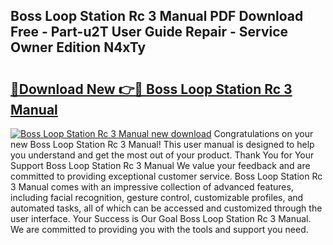 ## Boss Loop Station Rc 3 Manual PDF Download Free - Part-u2T User Guide Repair - Service Owner Edition N4xTy

# <h2><a href="http://bc34922.oget.top/?id=Boss+Loop+Station+Rc+3+Manual">🔗Download New 👉🔴 Boss Loop Station Rc 3 Manual</a></h2>

[![Boss Loop Station Rc 3 Manual new download](https://i.imgur.com/5g1atiW.png)](http://bc34922.oget.top/?id=Boss+Loop+Station+Rc+3+Manual)
Congratulations on your new Boss Loop Station Rc 3 Manual! This user manual is designed to help you understand and get the most out of your product. Thank You for Your Support Boss Loop Station Rc 3 Manual We value your feedback and are committed to providing exceptional customer service. Boss Loop Station Rc 3 Manual comes with an impressive collection of advanced features, including facial recognition, gesture control, customizable profiles, and automated tasks, all of which can be accessed and customized through the user interface. Your Success is Our Goal Boss Loop Station Rc 3 Manual. We are committed to providing you with the tools and support you need.

